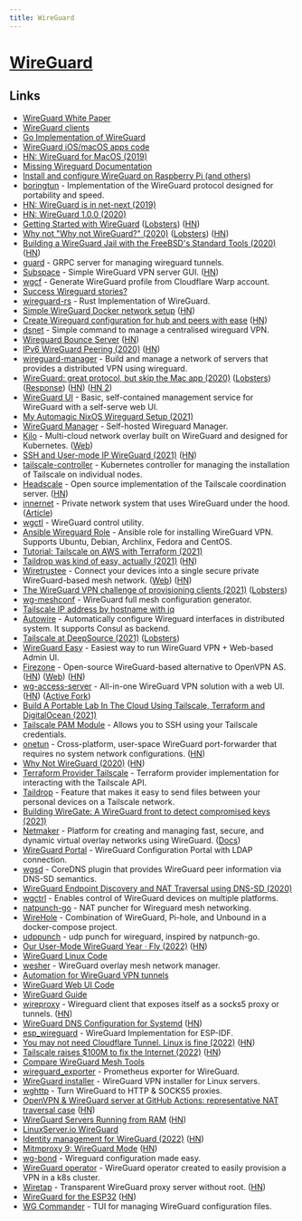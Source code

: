 ```yaml
---
title: WireGuard
---
```


# [WireGuard](https://openwrt.org/docs/guide-user/services/vpn/wireguard)

## Links

- [WireGuard White Paper](https://www.wireguard.com/papers/wireguard.pdf)
- [WireGuard clients](https://www.wireguard.com/install/)
- [Go Implementation of WireGuard](https://github.com/WireGuard/wireguard-go)
- [WireGuard iOS/macOS apps code](https://git.zx2c4.com/wireguard-ios)
- [HN: WireGuard for MacOS (2019)](https://news.ycombinator.com/item?id=19186795)
- [Missing Wireguard Documentation](https://github.com/pirate/wireguard-docs)
- [Install and configure WireGuard on Raspberry Pi (and others)](https://github.com/adrianmihalko/raspberrypiwireguard)
- [boringtun](https://github.com/cloudflare/boringtun) - Implementation of the WireGuard protocol designed for portability and speed.
- [HN: WireGuard is in net-next (2019)](https://news.ycombinator.com/item?id=21741133)
- [HN: WireGuard 1.0.0 (2020)](https://news.ycombinator.com/item?id=22724768)
- [Getting Started with WireGuard](https://miguelmota.com/blog/getting-started-with-wireguard/) ([Lobsters](https://lobste.rs/s/zozvm1/getting_started_with_wireguard)) ([HN](https://news.ycombinator.com/item?id=22788584))
- [Why not "Why not WireGuard?" (2020)](https://tailscale.com/blog/why-not-why-not-wireguard/) ([Lobsters](https://lobste.rs/s/y51k7h/why_not_why_not_wireguard)) ([HN](https://news.ycombinator.com/item?id=28897890))
- [Building a WireGuard Jail with the FreeBSD's Standard Tools (2020)](https://genneko.github.io/playing-with-bsd/networking/freebsd-wireguard-jail/) ([HN](https://news.ycombinator.com/item?id=23004061))
- [guard](https://github.com/stellarproject/guard) - GRPC server for managing wireguard tunnels.
- [Subspace](https://github.com/subspacecommunity/subspace) - Simple WireGuard VPN server GUI. ([HN](https://news.ycombinator.com/item?id=23243248))
- [wgcf](https://github.com/ViRb3/wgcf) - Generate WireGuard profile from Cloudflare Warp account.
- [Success Wireguard stories?](https://www.reddit.com/r/WireGuard/comments/gqmnjq/success_stories/)
- [wireguard-rs](https://github.com/WireGuard/wireguard-rs) - Rust Implementation of WireGuard.
- [Simple WireGuard Docker network setup](https://www.eisfunke.com/article/docker-wireguard-systemd.html) ([HN](https://news.ycombinator.com/item?id=24583512))
- [Create Wireguard configuration for hub and peers with ease](https://github.com/burghardt/easy-wg-quick) ([HN](https://news.ycombinator.com/item?id=24812199))
- [dsnet](https://github.com/naggie/dsnet) - Simple command to manage a centralised wireguard VPN.
- [Wireguard Bounce Server](https://gitlab.com/ncmncm/wireguard-bounce-server/) ([HN](https://news.ycombinator.com/item?id=25447805))
- [IPv6 WireGuard Peering (2020)](https://fly.io/blog/ipv6-wireguard-peering/) ([HN](https://news.ycombinator.com/item?id=25513828))
- [wireguard-manager](https://github.com/edomora97/wireguard-manager) - Build and manage a network of servers that provides a distributed VPN using wireguard.
- [WireGuard: great protocol, but skip the Mac app (2020)](https://rachelbythebay.com/w/2020/12/24/wg/) ([Lobsters](https://lobste.rs/s/ns7pdp/wireguard_great_protocol_skip_mac_app)) ([Response](https://lists.zx2c4.com/pipermail/wireguard/2020-December/006226.html)) ([HN](https://news.ycombinator.com/item?id=25533263)) ([HN 2](https://news.ycombinator.com/item?id=25759477))
- [WireGuard UI](https://github.com/EmbarkStudios/wg-ui) - Basic, self-contained management service for WireGuard with a self-serve web UI.
- [My Automagic NixOS Wireguard Setup (2021)](https://christine.website/blog/my-wireguard-setup-2021-02-06)
- [WireGuard Manager](https://github.com/complexorganizations/wireguard-manager) - Self-hosted Wireguard Manager.
- [Kilo](https://github.com/squat/kilo) - Multi-cloud network overlay built on WireGuard and designed for Kubernetes. ([Web](https://kilo.squat.ai/))
- [SSH and User-mode IP WireGuard (2021)](https://fly.io/blog/ssh-and-user-mode-ip-wireguard/) ([HN](https://news.ycombinator.com/item?id=26315695))
- [tailscale-controller](https://github.com/davidsbond/tailscale-controller) - Kubernetes controller for managing the installation of Tailscale on individual nodes.
- [Headscale](https://github.com/juanfont/headscale) - Open source implementation of the Tailscale coordination server. ([HN](https://news.ycombinator.com/item?id=28572013))
- [innernet](https://github.com/tonarino/innernet) - Private network system that uses WireGuard under the hood. ([Article](https://blog.tonari.no/introducing-innernet))
- [wgctl](https://github.com/apognu/wgctl) - WireGuard control utility.
- [Ansible Wireguard Role](https://github.com/githubixx/ansible-role-wireguard) - Ansible role for installing WireGuard VPN. Supports Ubuntu, Debian, Archlinx, Fedora and CentOS.
- [Tutorial: Tailscale on AWS with Terraform (2021)](https://mediamachine.io/blog/tailscale-on-aws-with-terraform-tutorial/)
- [Taildrop was kind of easy, actually (2021)](https://tailscale.com/blog/2021-06-taildrop-was-easy/) ([HN](https://news.ycombinator.com/item?id=27480281))
- [Wiretrustee](https://github.com/wiretrustee/wiretrustee) - Connect your devices into a single secure private WireGuard-based mesh network. ([Web](https://wiretrustee.com/)) ([HN](https://news.ycombinator.com/item?id=27672715))
- [The WireGuard VPN challenge of provisioning clients (2021)](https://utcc.utoronto.ca/~cks/space/blog/sysadmin/WireGuardProvisioningChallenge) ([Lobsters](https://lobste.rs/s/fynvif/wireguard_vpn_challenge_provisioning))
- [wg-meshconf](https://github.com/k4yt3x/wg-meshconf) - WireGuard full mesh configuration generator.
- [Tailscale IP address by hostname with jq](https://gist.github.com/jc00ke/06ab088b9f889b551ef3fea7b970b97d)
- [Autowire](https://github.com/elghazal-a/autowire) - Automatically configure Wireguard interfaces in distributed system. It supports Consul as backend.
- [Tailscale at DeepSource (2021)](https://deepsource.io/blog/tailscale-at-deepsource/) ([Lobsters](https://lobste.rs/s/fbdiwx/tailscale_at_deepsource))
- [WireGuard Easy](https://github.com/WeeJeWel/wg-easy) - Easiest way to run WireGuard VPN + Web-based Admin UI.
- [Firezone](https://github.com/firezone/firezone) - Open-source WireGuard-based alternative to OpenVPN AS. ([HN](https://news.ycombinator.com/item?id=28683231)) ([Web](https://www.firezone.dev/)) ([HN](https://news.ycombinator.com/item?id=31539386))
- [wg-access-server](https://github.com/Place1/wg-access-server) - All-in-one WireGuard VPN solution with a web UI. ([HN](https://news.ycombinator.com/item?id=28719488)) ([Active Fork](https://github.com/freifunkMUC/wg-access-server))
- [Build A Portable Lab In The Cloud Using Tailscale, Terraform and DigitalOcean (2021)](https://rossedman.io/blog/computers/scale-homelab-with-tailscale/)
- [Tailscale PAM Module](https://github.com/tailscale/pam) - Allows you to SSH using your Tailscale credentials.
- [onetun](https://github.com/aramperes/onetun) - Cross-platform, user-space WireGuard port-forwarder that requires no system network configurations. ([HN](https://news.ycombinator.com/item?id=28884938))
- [Why Not WireGuard (2020)](https://blog.ipfire.org/post/why-not-wireguard) ([HN](https://news.ycombinator.com/item?id=28896351))
- [Terraform Provider Tailscale](https://github.com/davidsbond/terraform-provider-tailscale) - Terraform provider implementation for interacting with the Tailscale API.
- [Taildrop](https://tailscale.com/kb/1106/taildrop/) - Feature that makes it easy to send files between your personal devices on a Tailscale network.
- [Building WireGate: A WireGuard front to detect compromised keys (2021)](https://blog.thinkst.com/2021/11/building-wiregate-wireguard-front-to.html)
- [Netmaker](https://github.com/gravitl/netmaker) - Platform for creating and managing fast, secure, and dynamic virtual overlay networks using WireGuard. ([Docs](https://netmaker.org/))
- [WireGuard Portal](https://github.com/h44z/wg-portal) - WireGuard Configuration Portal with LDAP connection.
- [wgsd](https://github.com/jwhited/wgsd) - CoreDNS plugin that provides WireGuard peer information via DNS-SD semantics.
- [WireGuard Endpoint Discovery and NAT Traversal using DNS-SD (2020)](https://www.jordanwhited.com/posts/wireguard-endpoint-discovery-nat-traversal/)
- [wgctrl](https://github.com/WireGuard/wgctrl-go) - Enables control of WireGuard devices on multiple platforms.
- [natpunch-go](https://github.com/malcolmseyd/natpunch-go) - NAT puncher for Wireguard mesh networking.
- [WireHole](https://github.com/IAmStoxe/wirehole) - Combination of WireGuard, Pi-hole, and Unbound in a docker-compose project.
- [udppunch](https://github.com/yinheli/udppunch) - udp punch for wireguard, inspired by natpunch-go.
- [Our User-Mode WireGuard Year · Fly (2022)](https://fly.io/blog/our-user-mode-wireguard-year/) ([HN](https://news.ycombinator.com/item?id=30275905))
- [WireGuard Linux Code](https://github.com/WireGuard/wireguard-linux)
- [wesher](https://github.com/costela/wesher) - WireGuard overlay mesh network manager.
- [Automation for WireGuard VPN tunnels](https://github.com/whitequark/infra-vpn)
- [WireGuard Web UI Code](https://github.com/ngoduykhanh/wireguard-ui)
- [WireGuard Guide](https://github.com/mikeroyal/WireGuard-Guide)
- [wireproxy](https://github.com/octeep/wireproxy) - Wireguard client that exposes itself as a socks5 proxy or tunnels. ([HN](https://news.ycombinator.com/item?id=30816135))
- [WireGuard DNS Configuration for Systemd](https://www.procustodibus.com/blog/2022/03/wireguard-dns-config-for-systemd/) ([HN](https://news.ycombinator.com/item?id=30727893))
- [esp_wireguard](https://github.com/trombik/esp_wireguard) - WireGuard Implementation for ESP-IDF.
- [You may not need Cloudflare Tunnel. Linux is fine (2022)](https://kiwiziti.com/~matt/wireguard/) ([HN](https://news.ycombinator.com/item?id=30953744))
- [Tailscale raises $100M to fix the Internet (2022)](https://tailscale.com/blog/series-b/) ([HN](https://news.ycombinator.com/item?id=31259950))
- [Compare WireGuard Mesh Tools](https://github.com/HarvsG/WireGuardMeshes)
- [wireguard_exporter](https://github.com/kbknapp/wireguard_exporter) - Prometheus exporter for WireGuard.
- [WireGuard installer](https://github.com/angristan/wireguard-install) - WireGuard VPN installer for Linux servers.
- [wghttp](https://github.com/zhsj/wghttp) - Turn WireGuard to HTTP & SOCKS5 proxies.
- [OpenVPN & WireGuard server at GitHub Actions: representative NAT traversal case](https://github.com/ValdikSS/nat-traversal-github-actions-openvpn-wireguard) ([HN](https://news.ycombinator.com/item?id=32329052))
- [WireGuard Servers Running from RAM](https://mullvad.net/tr/help/wireguard-servers-running-from-ram/) ([HN](https://news.ycombinator.com/item?id=32645501))
- [LinuxServer.io WireGuard](https://github.com/linuxserver/docker-wireguard)
- [Identity management for WireGuard (2022)](https://lwn.net/SubscriberLink/910766/7678f8c4ede60928/) ([HN](https://news.ycombinator.com/item?id=33261288))
- [Mitmproxy 9: WireGuard Mode](https://mitmproxy.org/posts/releases/mitmproxy9/) ([HN](https://news.ycombinator.com/item?id=33382896))
- [wg-bond](https://github.com/cab404/wg-bond) - Wireguard configuration made easy.
- [WireGuard operator](https://github.com/jodevsa/wireguard-operator) - WireGuard operator created to easily provision a VPN in a k8s cluster.
- [Wiretap](https://github.com/sandialabs/wiretap) - Transparent WireGuard proxy server without root. ([HN](https://news.ycombinator.com/item?id=33700136))
- [WireGuard for the ESP32](https://github.com/ciniml/WireGuard-ESP32-Arduino) ([HN](https://news.ycombinator.com/item?id=34171406))
- [WG Commander](https://github.com/AndrianBdn/wg-cmd) - TUI for managing WireGuard configuration files.
